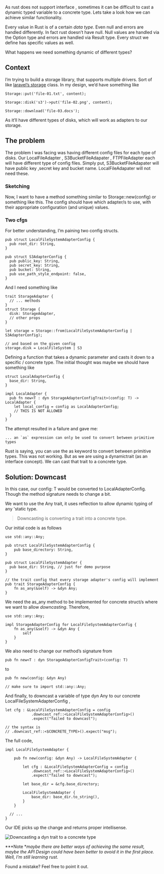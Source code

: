 As rust does not support interface , sometimes it can be difficult to cast a dynamic typed variable to a concrete type. Lets take a look how we can achieve similar functionality.

Every value in Rust is of a certain *data type*. Even null and errors are handled differently. In fact rust doesn’t have null. Null values are handled via the Option type and errors are handled via Result type. Every struct we define has specific values as well.

What happens we need something dynamic of different types?

## Context

I’m trying to build a storage library, that supports multiple drivers. Sort of like [laravel’s storage](https://laravel.com/docs/9.x/filesystem) class. In my design, we’d have something like

    Storage::put('file-01.txt', content);
    
    Storage::disk('s3')->put('file-02.png', content);
    
    Storage::download('file-03.docs');

As it’ll have different types of disks, which will work as adapters to our storage.

## The problem

The problem I was facing was having different config files for each type of disks. Our LocalFileAdapter , S3BucketFileAdapater , FTPFileAdapter each will have different type of config files. Simply put, S3BucketFileAdapater will have public key ,secret key and bucket name. LocalFileAdapater will not need these.

### Sketching

Now, I want to have a method something similar to Storage::new(config) or something like this. The config should have which adapter/s to use, with their appropriate configuration (and unique) values.

### Two cfgs

For better understanding, I’m paining two config structs.

    pub struct LocalFileSystemAdapterConfig {
      pub root_dir: String,
    }
    
    pub struct S3AdapterConfig {
      pub public_key: String,
      pub secret_key: String,
      pub bucket: String,
      pub use_path_style_endpoint: false,
    }

And I need something like

    trait StorageAdapter {
      // ... methods
    }
    struct Storage {
      disk: StorageAdapter,
      // other props
    }
    
    let storage = Storage::from(LocalFileSystemAdapterConfig | S3AdapterConfig); 
    
    // and based on the given config
    storage.disk = LocalFileSystem | S3

Defining a function that takes a dynamic parameter and casts it down to a specific / concrete type. The initial thought was maybe we should have something like

    struct LocalAdapterConfig {
      base_dir: String,
    }
    
    impl LocalAdapter {
      pub fn new<T : dyn StorageAdapterConfigTrait>(config: T) -> LocalAdapter {
        let local_config = config as LocalAdapterConfig;
        // THIS IS NOT ALLOWED
      }
    }

The attempt resulted in a failure and gave me:

    ... an `as` expression can only be used to convert between primitive types

Rust is saying, you can use the as keyword to convert between primitive types. This was not working. But as we are using a dynamictrait (as an interface concept). We can cast that trait to a concrete type.

## Solution: Downcast

In this case, our config: T would be converted to LocalAdapterConfig. Though the method signature needs to change a bit.

We want to use the Any trait, it uses reflection to allow dynamic typing of any 'static type.
>  Downcasting is converting a trait into a concrete type.

Our initial code is as follows

    
    use std::any::Any;
    
    pub struct LocalFileSystemAdapterConfig {
        pub base_directory: String,
    }
    
    pub struct LocalFileSystemAdapter {
      pub base_dir: String, // just for demo purpose
    }
    
    // the trait config that every storage adapter's config will implement
    pub trait StorageAdapterConfig {
        fn as_any(&self) -> &dyn Any;
    }

We need the as_any method to be implemented for concrete struct/s where we want to allow *downcasting*. Therefore,

    
    use std::any::Any;
    
    impl StorageAdapterConfig for LocalFileSystemAdapterConfig {
        fn as_any(&self) -> &dyn Any {
            self
        }
    }

We also need to change our method’s signature from

    pub fn new<T : dyn StorageAdapterConfigTrait>(config: T) 

to

    pub fn new(config: &dyn Any)
    
    // make sure to import std::any::Any;

And finally, to downcast a variable of type dyn Any to our concrete LocalFileSystemAdapterConfig ,

    
    let cfg : &LocalFileSystemAdapterConfig = config
                .downcast_ref::<LocalFileSystemAdapterConfig>()
                .expect("failed to downcast");
    
    // the syntax is 
    // .downcast_ref::<$CONCRETE_TYPE>().expect("msg");

The full code,

    
    impl LocalFileSystemAdapter {
    
        pub fn new(config: &dyn Any) -> LocalFileSystemAdapter {
    
            let cfg : &LocalFileSystemAdapterConfig = config
                .downcast_ref::<LocalFileSystemAdapterConfig>()
                .expect("failed to downcast");
    
            let base_dir = &cfg.base_directory;
    
            LocalFileSystemAdapter {
                base_dir: base_dir.to_string(),
            }
        }
      
      // ...
    }

Our IDE picks up the change and returns proper intellisense.

![**Downcasting a dyn trait to a concrete type**](https://cdn-images-1.medium.com/max/3676/1*Wc_P7YRnKepKZIwN-e-zlA.png)

***Note **maybe there are better ways of achieving the same result, maybe the API Design could have been better to avoid it in the first place. Well, I’m still learning rust.*

Found a mistake? Feel free to point it out.